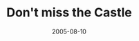---
_schema: default
title: Don't miss the Castle
link: https://www.geocaching.com/geocache/GCGHZ2
owner: continental drifter
date: 2005-08-10
log_type: Found it
display_coords: N 40° 58.532' W 073° 54.707'
latitude: '40.975533'
longitude: '-73.911783'
first_stage: false
bogus: false
zhanna_log:
post_id: 813
---
